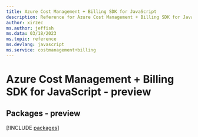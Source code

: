 ```yaml
---
title: Azure Cost Management + Billing SDK for JavaScript
description: Reference for Azure Cost Management + Billing SDK for JavaScript
author: xirzec
ms.author: jeffish
ms.data: 03/18/2023
ms.topic: reference
ms.devlang: javascript
ms.service: costmanagement+billing
---
```

# Azure Cost Management + Billing SDK for JavaScript - preview
## Packages - preview
[!INCLUDE [packages](cost-management-+-billing-index.md)]